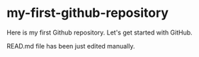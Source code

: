 # my-first-github-repository
Here is my first Github repository. Let's get started with GitHub.

READ.md file has been just edited manually.

